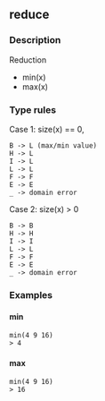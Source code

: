 ## reduce

### Description

Reduction

- min(x)
- max(x)

### Type rules

Case 1: size(x) == 0,

```
B -> L (max/min value)
H -> L
I -> L
L -> L
F -> F
E -> E
_ -> domain error
```

Case 2: size(x) > 0

```
B -> B
H -> H
I -> I
L -> L
F -> F
E -> E
_ -> domain error
```

### Examples

#### min

```
min(4 9 16)
> 4
```

#### max

```
min(4 9 16)
> 16
```
